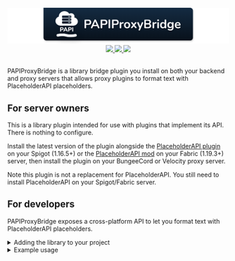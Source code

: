 <p align="center">
    <img src="images/banner.png" alt="PAPIProxyBridge" />
    <a href="https://github.com/WiIIiam278/PAPIProxyBridge/actions/workflows/java_ci.yml">
        <img src="https://img.shields.io/github/actions/workflow/status/WiIIiam278/Velocitab/java_ci.yml?branch=master&logo=github"/>
    </a>
    <a href="https://jitpack.io/#net.william278/PAPIProxyBridge">
        <img src="https://img.shields.io/jitpack/version/net.william278/PAPIProxyBridge?color=%2300fb9a&label=api&logo=gradle" />
    </a> 
    <a href="https://discord.gg/tVYhJfyDWG">
        <img src="https://img.shields.io/discord/818135932103557162.svg?label=&logo=discord&logoColor=fff&color=7389D8&labelColor=6A7EC2" />
    </a>
</p>
<br/>
PAPIProxyBridge is a library bridge plugin you install on both your backend and proxy servers that allows proxy plugins to format text with PlaceholderAPI placeholders.

## For server owners
This is a library plugin intended for use with plugins that implement its API. There is nothing to configure.

Install the latest version of the plugin alongside the [PlaceholderAPI plugin](https://www.spigotmc.org/resources/placeholderapi.6245/) on your Spigot (1.16.5+) or the [PlaceholderAPI mod](https://placeholders.pb4.eu/) on your Fabric (1.19.3+) server, then install the plugin on your BungeeCord or Velocity proxy server.

Note this plugin is not a replacement for PlaceholderAPI. You still need to install PlaceholderAPI on your Spigot/Fabric server.

## For developers
PAPIProxyBridge exposes a cross-platform API to let you format text with PlaceholderAPI placeholders.

<details>
<summary>Adding the library to your project</summary>

PAPIProxyBridge is available on [Jitpack](https://jitpack.io/#net.william278/PAPIProxyBridge). First, add the maven repository to your `build.gradle`:
```groovy
repositories {
    maven { url 'https://jitpack.io' }
}
```

Then add the dependency:
```groovy
dependencies {
    implementation 'net.william278:PAPIProxyBridge:1.0'
}
```

</details>

<details>
<summary>Example usage</summary>

The `PlaceholderAPI` class exposes the API for formatting placeholders. At the moment, only singleton non-bracketed placeholders are supported (more in the future).

Get an instance of the class with PlaceholderAPI.getInstance(), then use the `#formatPlaceholders` method to format a string with placeholders on a player (specified with UUID for cross-platform simplicity). 

The method returns a [CompletableFuture](https://www.baeldung.com/java-completablefuture) (since we don't want to lock threads while the proxy networks with players on the backend) that you can use to accept the formatted string.

```java
// Format a string with placeholders
final PlaceholderAPI api = PlaceholderAPI.getInstance();
final UUID player = player.getUniqueId();
api.formatPlaceholders("Hello %player_name%!", player).thenAccept(formatted -> {
    player.sendMessage(formatted);
});
```

Never invoke `#join()` on calls to `#formatPlaceholders`; this is unsafe.

PAPIProxyBridge caches resolved requests for 30000 milliseconds (30 seconds), to avoid causing excessive traffic over your servers network channels.

</details>